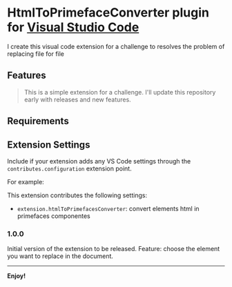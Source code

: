 # HtmlToPrimefaceConverter plugin for [Visual Studio Code](https://code.visualstudio.com)

I create this visual code extension for a challenge to resolves the problem of replacing file for file

## Features

> This is a simple extension for a challenge.
> I'll update this repository early with releases and new features.

## Requirements

## Extension Settings

Include if your extension adds any VS Code settings through the `contributes.configuration` extension point.

For example:

This extension contributes the following settings:

* `extension.htmlToPrimefacesConverter`: convert elements html in primefaces componentes

### 1.0.0

Initial version of the extension to be released. 
Feature: choose the element you want to replace in the document.

-----------------------------------------------------------------------------------------------------------

**Enjoy!**
